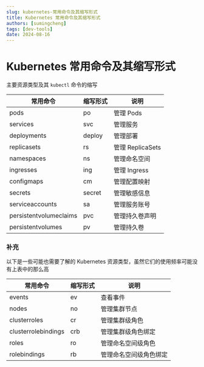 ```yaml
---
slug: kubernetes-常用命令及其缩写形式
title: Kubernetes 常用命令及其缩写形式
authors: [sumingcheng]
tags: [dev-tools]
date: 2024-08-16
---
```


# Kubernetes 常用命令及其缩写形式

主要资源类型及其 `kubectl` 命令的缩写

| 常用命令               | 缩写形式 | 说明             |
| ---------------------- | -------- | ---------------- |
| pods                   | po       | 管理 Pods        |
| services               | svc      | 管理服务         |
| deployments            | deploy   | 管理部署         |
| replicasets            | rs       | 管理 ReplicaSets |
| namespaces             | ns       | 管理命名空间     |
| ingresses              | ing      | 管理 Ingress     |
| configmaps             | cm       | 管理配置映射     |
| secrets                | secret   | 管理敏感信息     |
| serviceaccounts        | sa       | 管理服务账号     |
| persistentvolumeclaims | pvc      | 管理持久卷声明   |
| persistentvolumes      | pv       | 管理持久卷       |

### 补充

以下是一些可能也需要了解的 Kubernetes 资源类型，虽然它们的使用频率可能没有上表中的那么高

| 常用命令            | 缩写形式 | 说明                   |
| ------------------- | -------- | ---------------------- |
| events              | ev       | 查看事件               |
| nodes               | no       | 管理集群节点           |
| clusterroles        | cr       | 管理集群级角色         |
| clusterrolebindings | crb      | 管理集群级角色绑定     |
| roles               | ro       | 管理命名空间级角色     |
| rolebindings        | rb       | 管理命名空间级角色绑定 |
